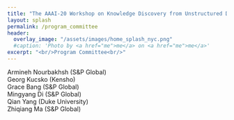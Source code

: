 ```yaml
---
title: "The AAAI-20 Workshop on Knowledge Discovery from Unstructured Data in Financial Services"
layout: splash
permalink: /program_committee
header:
  overlay_image: "/assets/images/home_splash_nyc.png"
  #caption: 'Photo by <a href="me">me</a> on <a href="me">me</a>'
excerpt: "<br/>Program Committee<br/>"
---
```


Armineh Nourbakhsh (S&P Global)<br>
Georg Kucsko (Kensho)<br>
Grace Bang (S&P Global)<br>
Mingyang Di (S&P Global)<br>
Qian Yang (Duke University)<br>
Zhiqiang Ma (S&P Global)<br>

